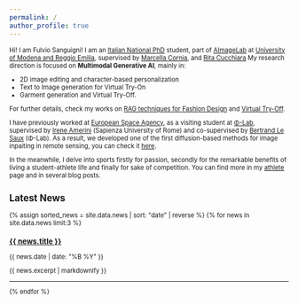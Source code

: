 ```yaml
---
permalink: /
author_profile: true
---
```

<div style="font-size: 0.70rem;">

Hi! I am Fulvio Sanguigni! I am an [Italian National PhD](https://www.phd-ai.it/) student, part of [AImageLab](https://aimagelab.ing.unimore.it/imagelab/) at [University of Modena and Reggio Emilia](https://www.unimore.it/), supervised by [Marcella Cornia](https://scholar.google.it/citations?user=DzgmSJEAAAAJ&hl=it), and [Rita Cucchiara](https://scholar.google.it/citations?user=OM3sZEoAAAAJ&hl=it)
My research direction is focused on **Multimodal Generative AI**, mainly in:
- 2D image editing and character-based personalization
- Text to Image generation for Virtual Try-On
- Garment generation and Virtual Try-Off. 

For further details, check my works on [RAG techniques for Fashion Design](https://arxiv.org/abs/2504.14011) and [Virtual Try-Off](https://temu-vtoff-page.github.io/).

I have previously worked at [European Space Agency](https://www.esa.int/), as a visiting student at [Φ-Lab](https://philab.esa.int/), supervised by [Irene Amerini](https://sites.google.com/diag.uniroma1.it/ireneamerini) (Sapienza University of Rome) and co-supervised by [Bertrand Le Saux](https://blesaux.github.io/) (Φ-Lab). As a result, we developed one of the first diffusion-based methods for image inpaiting in remote sensing, you can check it [here](https://arxiv.org/abs/2311.06222).

In the meanwhile, I delve into sports firstly for passion, secondly for the remarkable benefits of living a student-athlete life and finally for sake of competition.
You can find more in my [athlete](https://furio1999.github.io//athlete/) page and in several blog posts.

## Latest News

<div style="font-size: 0.70rem;">

<!-- {% include news.html %} -->

<!-- news-list -->
<div class="news-container">
  {% assign sorted_news = site.data.news | sort: "date" | reverse %}
  {% for news in site.data.news limit:3 %}
    <div class="news-item">
      <h3><a href="{{ news.url }}">{{ news.title }}</a></h3>
      <p class="news-date">{{ news.date | date: "%B %Y" }}</p>
      <p class="news-excerpt">{{ news.excerpt | markdownify }}</p>
    </div>
    <hr>
  {% endfor %}
</div>


